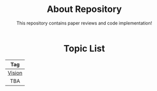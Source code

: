 # <center>About Repository</center>

<center>This repository contains paper reviews and code implementation!</center>

<br>

# <center>Topic List</center>


<p align="center">

|Tag|
|:---:|
|[Vision](https://github.com/CKtrace/Research-Paper-Review/tree/main/Vision)|
|TBA|
</p>
